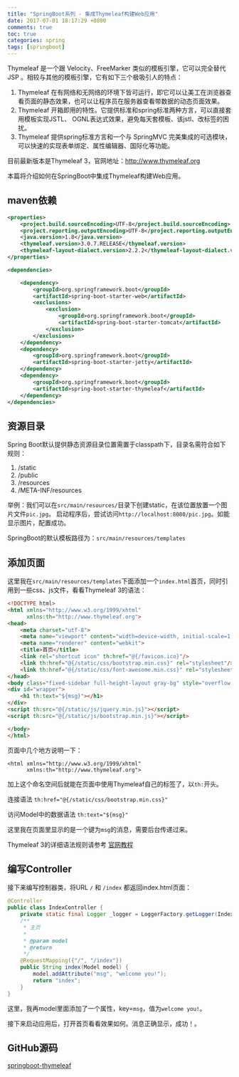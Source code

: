 ```yaml
---
title: "SpringBoot系列 - 集成Thymeleaf构建Web应用"
date: 2017-07-01 18:17:29 +0800
comments: true
toc: true
categories: spring
tags: [springboot]
---
```


Thymeleaf 是一个跟 Velocity、FreeMarker 类似的模板引擎，它可以完全替代 JSP 。相较与其他的模板引擎，它有如下三个极吸引人的特点：

1. Thymeleaf 在有网络和无网络的环境下皆可运行，即它可以让美工在浏览器查看页面的静态效果，也可以让程序员在服务器查看带数据的动态页面效果。
2. Thymeleaf 开箱即用的特性。它提供标准和spring标准两种方言，可以直接套用模板实现JSTL、 OGNL表达式效果，避免每天套模板、该jstl、改标签的困扰。
3. Thymeleaf 提供spring标准方言和一个与 SpringMVC 完美集成的可选模块，可以快速的实现表单绑定、属性编辑器、国际化等功能。

目前最新版本是Thymeleaf 3，官网地址：<http://www.thymeleaf.org>

本篇将介绍如何在SpringBoot中集成Thymeleaf构建Web应用。<!--more-->

## maven依赖

``` xml
<properties>
    <project.build.sourceEncoding>UTF-8</project.build.sourceEncoding>
    <project.reporting.outputEncoding>UTF-8</project.reporting.outputEncoding>
    <java.version>1.8</java.version>
    <thymeleaf.version>3.0.7.RELEASE</thymeleaf.version>
    <thymeleaf-layout-dialect.version>2.2.2</thymeleaf-layout-dialect.version>
</properties>

<dependencies>

    <dependency>
        <groupId>org.springframework.boot</groupId>
        <artifactId>spring-boot-starter-web</artifactId>
        <exclusions>
            <exclusion>
                <groupId>org.springframework.boot</groupId>
                <artifactId>spring-boot-starter-tomcat</artifactId>
            </exclusion>
        </exclusions>
    </dependency>
    <dependency>
        <groupId>org.springframework.boot</groupId>
        <artifactId>spring-boot-starter-jetty</artifactId>
    </dependency>
    <dependency>
        <groupId>org.springframework.boot</groupId>
        <artifactId>spring-boot-starter-thymeleaf</artifactId>
    </dependency>
</dependencies>
```

## 资源目录

Spring Boot默认提供静态资源目录位置需置于classpath下，目录名需符合如下规则：

1. /static
1. /public
1. /resources
1. /META-INF/resources

举例：我们可以在`src/main/resources/`目录下创建static，在该位置放置一个图片文件`pic.jpg`。
启动程序后，尝试访问`http://localhost:8080/pic.jpg`。如能显示图片，配置成功。

SpringBoot的默认模板路径为：`src/main/resources/templates`

## 添加页面

这里我在`src/main/resources/templates`下面添加一个`index.html`首页，同时引用到一些css、js文件，看看Thymeleaf 3的语法：

``` html
<!DOCTYPE html>
<html xmlns="http://www.w3.org/1999/xhtml"
      xmlns:th="http://www.thymeleaf.org">
<head>
    <meta charset="utf-8">
    <meta name="viewport" content="width=device-width, initial-scale=1.0">
    <meta name="renderer" content="webkit">
    <title>首页</title>
    <link rel="shortcut icon" th:href="@{/favicon.ico}"/>
    <link th:href="@{/static/css/bootstrap.min.css}" rel="stylesheet"/>
    <link th:href="@{/static/css/font-awesome.min.css}" rel="stylesheet"/>
</head>
<body class="fixed-sidebar full-height-layout gray-bg" style="overflow:hidden">
<div id="wrapper">
    <h1 th:text="${msg}"></h1>
</div>
<script th:src="@{/static/js/jquery.min.js}"></script>
<script th:src="@{/static/js/bootstrap.min.js}"></script>

</body>
</html>
```

页面中几个地方说明一下：

```
<html xmlns="http://www.w3.org/1999/xhtml"
      xmlns:th="http://www.thymeleaf.org">
```

加上这个命名空间后就能在页面中使用Thymeleaf自己的标签了，以`th:`开头。

连接语法 `th:href="@{/static/css/bootstrap.min.css}"`

访问Model中的数据语法 `th:text="${msg}"`

这里我在页面里显示的是一个键为`msg`的消息，需要后台传递过来。

Thymeleaf 3的详细语法规则请参考 [官网教程](http://www.thymeleaf.org/doc/tutorials/3.0/usingthymeleaf.html)

## 编写Controller

接下来编写控制器类，将URL `/` 和 `/index` 都返回index.html页面：

``` java
@Controller
public class IndexController {
    private static final Logger _logger = LoggerFactory.getLogger(IndexController.class);
    /**
     * 主页
     *
     * @param model
     * @return
     */
    @RequestMapping({"/", "/index"})
    public String index(Model model) {
        model.addAttribute("msg", "welcome you!");
        return "index";
    }
}
```

这里，我再model里面添加了一个属性，key=`msg`，值为`welcome you!`。

接下来启动应用后，打开首页看看效果如何。消息正确显示，成功！。

## GitHub源码

[springboot-thymeleaf](https://github.com/yidao620c/SpringBootBucket/tree/master/springboot-thymeleaf)

